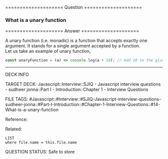 ==================== Question ====================  

### What is a unary function  

==================== Answer ====================  

A unary function (i.e. monadic) is a function that accepts exactly one argument.
It stands for a single argument accepted by a function.  
Let us take an example of unary function,

```javascript
const unaryFunction = (a) => console.log(a + 10); // Add 10 to the given argument and display the value
```

---

DECK INFO

TARGET DECK: Javascript::Interview::SJIQ - Javascript interview questions -
sudheer jonna::Part I - Introduction::Chapter 1 - Interview Questions

FILE TAGS:
#Javascript::#Interview::#SJIQ-Javascript-interview-questions-sudheer-jonna::#Part-I-Introduction::#Chapter-1-Interview-Questions::#14-What-is-a-unary-function

Reference:

Related:

```dataview
LIST
where file.name = this.file.name
```

QUESTION STATUS: Safe to store

